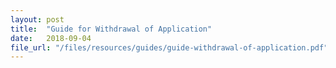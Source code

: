 ```yaml
---
layout: post
title:  "Guide for Withdrawal of Application"
date:   2018-09-04
file_url: "/files/resources/guides/guide-withdrawal-of-application.pdf"
---
```

